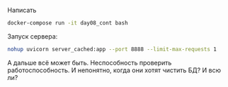 Написать 

``` bash 
docker-compose run -it day08_cont bash
``` 

Запуск сервера:

```bash
nohup uvicorn server_cached:app --port 8888 --limit-max-requests 1
```

А дальше всё может быть. Неспособность проверить работоспособность. И непонятно, когда они хотят чистить БД? И всю ли?